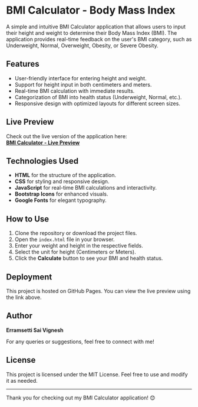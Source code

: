 # BMI Calculator - Body Mass Index

A simple and intuitive BMI Calculator application that allows users to input their height and weight to determine their Body Mass Index (BMI). The application provides real-time feedback on the user's BMI category, such as Underweight, Normal, Overweight, Obesity, or Severe Obesity.

## Features

- User-friendly interface for entering height and weight.
- Support for height input in both centimeters and meters.
- Real-time BMI calculation with immediate results.
- Categorization of BMI into health status (Underweight, Normal, etc.).
- Responsive design with optimized layouts for different screen sizes.

## Live Preview

Check out the live version of the application here:  
[**BMI Calculator - Live Preview**](https://saivignesh3013.github.io/bmi-calculator/)

## Technologies Used

- **HTML** for the structure of the application.
- **CSS** for styling and responsive design.
- **JavaScript** for real-time BMI calculations and interactivity.
- **Bootstrap Icons** for enhanced visuals.
- **Google Fonts** for elegant typography.

## How to Use

1. Clone the repository or download the project files.
2. Open the `index.html` file in your browser.
3. Enter your weight and height in the respective fields.
4. Select the unit for height (Centimeters or Meters).
5. Click the **Calculate** button to see your BMI and health status.

## Deployment

This project is hosted on GitHub Pages. You can view the live preview using the link above.

## Author

**Erramsetti Sai Vignesh**

For any queries or suggestions, feel free to connect with me!

## License

This project is licensed under the MIT License. Feel free to use and modify it as needed.

---

Thank you for checking out my BMI Calculator application! 😊
